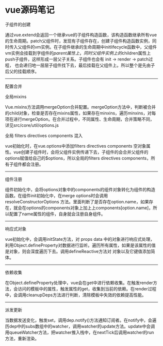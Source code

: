 # vue源码笔记

子组件的创建

通过vue.extend会返回一个继承vue的子组件构造函数，该构造函数继承所有vue的生命周期。patch父组件时，发现有子组件存在，创建子组件构造函数实例，同时传入父组件的vm实例。在子组件继承的生命周期中initlifecycle函数中，父组件vm实例会挂载到字组件的$parent属性上，同时父组件实例上的$children属性上push子组件，这样形成一层父子关系。子组件也会有 init -> render -> patch过程， 也会递归地一层层子组件找下去，最后挂载在父组件上。所以整个是先由子后父的挂载顺序。

--------------------

配置合并

全局mixins

Vue.mixins方法调用mergeOption合并配置。mergeOption方法中，判断被合并的child对象，检查是否存在mixins属性，如果存在minxins，遍历minxins，对每项在进行mergeOption。在合并过程中，不同属性、生命周期，合并策略不同，详见src/core/util/options.js

全局 filters directives components 混入

vue初始化时，在vue.options中添加filters directives components 空对象属性。vue创建子组件时，会将父组件实例传递下去，子组件的会合并父组件的options赋值给自己的$options，所以全局的filters directives components，所有子组件都会注册。


--------

组件注册

组件初始化中，会将options对象中的components的组件对象转化为组件的构造函数。在组件init初始化中，在merge options时会调用 resolveConstructorOptions 方法。里面判断了是否存在option.name，如果存在，就会在options的components对象上加上上components[option.name]，所以配置了name属性的组件，自身就会注册自身组件。

--------

响应式对象

vue初始化中，会调用initState方法，对 props data 中的对象进行响应式处理，利用Object.defineProperty对数据进行监听。遍历所有属性，如果是该属性的值是对象，则会深度遍历下去。调用defineReactive方法对 对象以及它键值添加简体。

---------

依赖收集

在Object.defineProperty处理中，vue会在get中进行依赖收集。在触发render方法，会访问的模板中的属性，触发属性的get，收集到当前的依赖。在render过程中，会调用cleanupDeps方法进行判断，清除模板中失效的依赖提高性能。


------

派发更新

当数据发送变化，触发set，调用dep.notify()方法通知订阅者。在notify中，会遍历dep中的subs数组中的watcher，调用watcher的update方法。update中会调用queueWatcher方法，把watcher推入栈中，在nextTick后调用watcher的run方法，重新渲染。  

